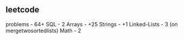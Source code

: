 ## leetcode
problems - 64+
SQL - 2
Arrays - +25
Strings - +1
Linked-Lists - 3 (on mergetwosortedlists)
Math - 2